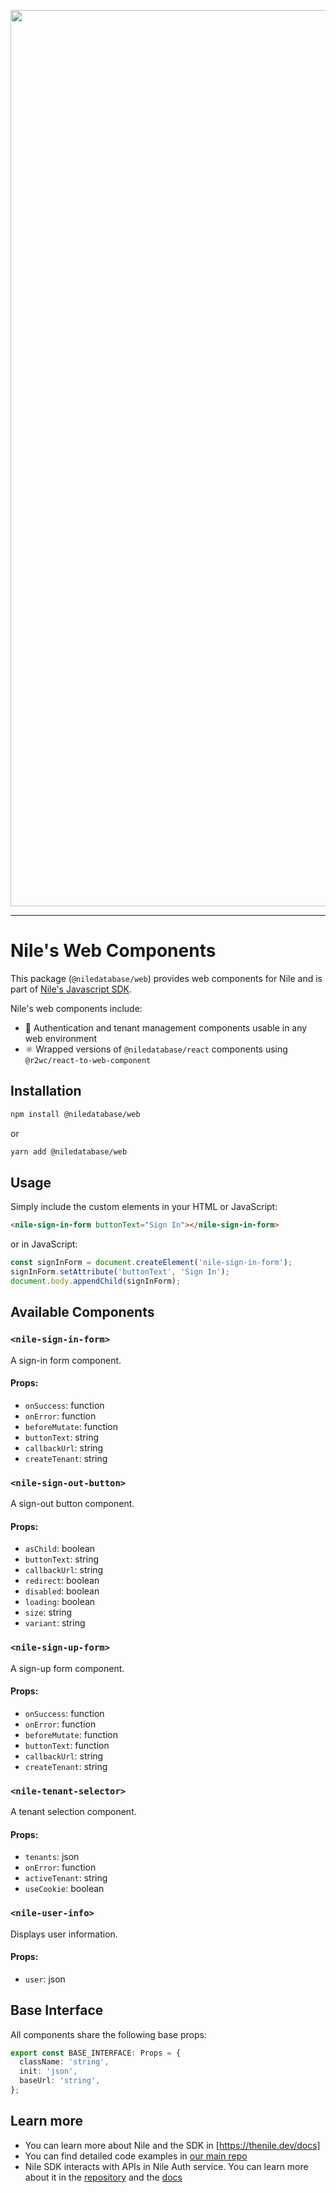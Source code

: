 <p align="center">
  <img width="1434" alt="Screen Shot 2024-09-18 at 9 20 04 AM" src="https://github.com/user-attachments/assets/20585883-5cdc-4f15-93d3-dc150e87bc11">
</p>

---

# Nile's Web Components

This package (`@niledatabase/web`) provides web components for Nile and is part of [Nile's Javascript SDK](https://github.com/niledatabase/nile-js/tree/main).

Nile's web components include:

- 🎨 Authentication and tenant management components usable in any web environment
- ⚛️ Wrapped versions of `@niledatabase/react` components using `@r2wc/react-to-web-component`

## Installation

```sh
npm install @niledatabase/web
```

or

```sh
yarn add @niledatabase/web
```

## Usage

Simply include the custom elements in your HTML or JavaScript:

```html
<nile-sign-in-form buttonText="Sign In"></nile-sign-in-form>
```

or in JavaScript:

```js
const signInForm = document.createElement('nile-sign-in-form');
signInForm.setAttribute('buttonText', 'Sign In');
document.body.appendChild(signInForm);
```

## Available Components

### `<nile-sign-in-form>`

A sign-in form component.

#### Props:

- `onSuccess`: function
- `onError`: function
- `beforeMutate`: function
- `buttonText`: string
- `callbackUrl`: string
- `createTenant`: string

### `<nile-sign-out-button>`

A sign-out button component.

#### Props:

- `asChild`: boolean
- `buttonText`: string
- `callbackUrl`: string
- `redirect`: boolean
- `disabled`: boolean
- `loading`: boolean
- `size`: string
- `variant`: string

### `<nile-sign-up-form>`

A sign-up form component.

#### Props:

- `onSuccess`: function
- `onError`: function
- `beforeMutate`: function
- `buttonText`: function
- `callbackUrl`: string
- `createTenant`: string

### `<nile-tenant-selector>`

A tenant selection component.

#### Props:

- `tenants`: json
- `onError`: function
- `activeTenant`: string
- `useCookie`: boolean

### `<nile-user-info>`

Displays user information.

#### Props:

- `user`: json

## Base Interface

All components share the following base props:

```ts
export const BASE_INTERFACE: Props = {
  className: 'string',
  init: 'json',
  baseUrl: 'string',
};
```

## Learn more

- You can learn more about Nile and the SDK in [https://thenile.dev/docs]
- You can find detailed code examples in [our main repo](https://github.com/niledatabase/niledatabase)
- Nile SDK interacts with APIs in Nile Auth service. You can learn more about it in the [repository](https://github.com/niledatabase/nile-auth) and the [docs](https://thenile.dev/docs/auth)